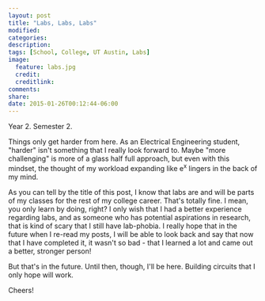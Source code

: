 ```yaml
---
layout: post
title: "Labs, Labs, Labs"
modified:
categories: 
description:
tags: [School, College, UT Austin, Labs]
image:
  feature: labs.jpg
  credit:
  creditlink:
comments:
share:
date: 2015-01-26T00:12:44-06:00
---
```


Year 2. Semester 2.

 Things only get harder from here. As an Electrical Engineering student,
"harder" isn't something that I really look forward to. Maybe "more challenging" is more of a glass half full approach,
but even with this mindset, the thought of my workload expanding like e<sup>x</sup> lingers in the back of my mind.


As you can tell by the title of this post, I know that labs are and will be parts of my classes for the rest of my college career. That's totally fine.
I mean, you only learn by doing, right? I only wish that I had a better experience regarding labs, and as someone who has potential aspirations in research, 
that is kind of scary that I still have lab-phobia. I really hope that in the future when I re-read my posts, I will be able to look back and say that now that I have completed it, it wasn't so bad - that I learned a lot and came out a better, stronger person! 


But that's in the future. Until then, though, I'll be here. Building circuits that I only hope will work.

Cheers!
